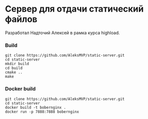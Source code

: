 # Сервер для отдачи статический файлов

Разработал Надточий Алексей в рамка курса highload.
 
### Build
```
git clone https://github.com/AleksMVP/static-server.git
cd static-server
mkdir build
cd build
cmake ..
make
```

### Docker build
```
git clone https://github.com/AleksMVP/static-server.git
cd static-server
docker build -t bobernginx .
docker run -p 7888:7888 bobernginx
```
